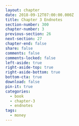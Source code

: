 ```yaml
---
layout: chapter
date: 2018-09-12T07:00:00.000Z
title: Chapter 3 Endnotes
section-number: 300
chapter-number: 3
previous-section: 26
next-section: 27
chapter-end: false
share: false
comments: false
comments-locked: false
left-aside: true
right-aside-top: true
right-aside-bottom: true
bottom-cta: true
download: false
pin-it: true
categories:
  - book
  - chapter-3
  - endnotes
tags:
  - money
---
```

